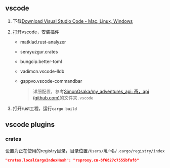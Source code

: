## vscode

1. 下载[Download Visual Studio Code - Mac, Linux, Windows](https://code.visualstudio.com/Download)

2. 打开vscode，安装插件
   
   - matklad.rust-analyzer
   
   - serayuzgur.crates
   
   - bungcip.better-toml
   
   - vadimcn.vscode-lldb
   
   - gsppvo.vscode-commandbar
     
     > 详细配置，参考[SimonOsaka/my_adventures_api: 奇，api (github.com)](https://github.com/SimonOsaka/my_adventures_api)的文件夹`.vscode`

3. 打开rust工程，运行`cargo build`

## vscode plugins

### crates

设置为正在使用的registry目录，目录位置`/Users/用户名/.cargo/registry/index`

```json
"crates.localCargoIndexHash": "rsproxy.cn-8f6827c7555bfaf8"
```
